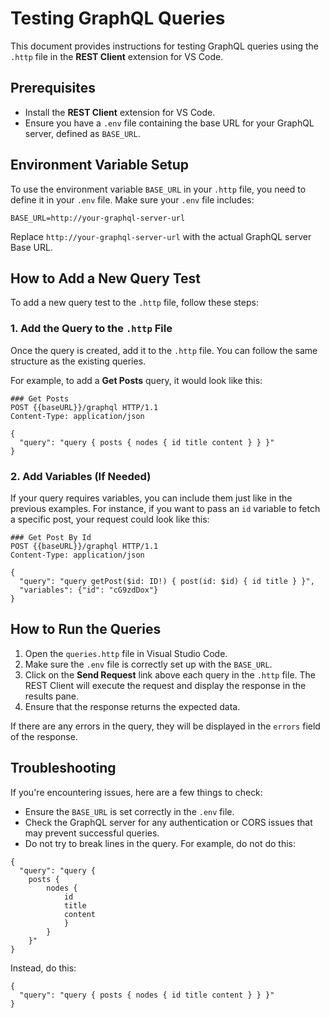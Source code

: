 # Testing GraphQL Queries

This document provides instructions for testing GraphQL queries using the `.http` file in the **REST Client** extension for VS Code. 

## Prerequisites

- Install the **REST Client** extension for VS Code.
- Ensure you have a `.env` file containing the base URL for your GraphQL server, defined as `BASE_URL`.

## Environment Variable Setup

To use the environment variable `BASE_URL` in your `.http` file, you need to define it in your `.env` file. Make sure your `.env` file includes:

```dotenv
BASE_URL=http://your-graphql-server-url
```

Replace `http://your-graphql-server-url` with the actual GraphQL server Base URL.

## How to Add a New Query Test

To add a new query test to the `.http` file, follow these steps:

### 1. Add the Query to the `.http` File

Once the query is created, add it to the `.http` file. You can follow the same structure as the existing queries.

For example, to add a **Get Posts** query, it would look like this:

```http
### Get Posts
POST {{baseURL}}/graphql HTTP/1.1
Content-Type: application/json

{
  "query": "query { posts { nodes { id title content } } }"
}
```

### 2. Add Variables (If Needed)

If your query requires variables, you can include them just like in the previous examples. For instance, if you want to pass an `id` variable to fetch a specific post, your request could look like this:

```http
### Get Post By Id
POST {{baseURL}}/graphql HTTP/1.1
Content-Type: application/json

{
  "query": "query getPost($id: ID!) { post(id: $id) { id title } }",
  "variables": {"id": "cG9zdDox"}
}
```

## How to Run the Queries

1. Open the `queries.http` file in Visual Studio Code.
2. Make sure the `.env` file is correctly set up with the `BASE_URL`.
3. Click on the **Send Request** link above each query in the `.http` file. The REST Client will execute the request and display the response in the results pane.
4. Ensure that the response returns the expected data.

If there are any errors in the query, they will be displayed in the `errors` field of the response.

## Troubleshooting

If you're encountering issues, here are a few things to check:

- Ensure the `BASE_URL` is set correctly in the `.env` file.
- Check the GraphQL server for any authentication or CORS issues that may prevent successful queries.
- Do not try to break lines in the query. For example, do not do this:
```http
{
  "query": "query {
    posts { 
        nodes {
            id 
            title 
            content 
            }
        }
    }"
}
```
Instead, do this:
```http
{
  "query": "query { posts { nodes { id title content } } }"
}
```
